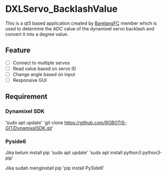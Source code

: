 # DXLServo_BacklashValue
This is a qt5 based application created by [BarelangFC](https://github.com/BarelangFC) member which is used to determine the ADC value of the dynamixel servo backlash and convert it into a degree value.

## Feature
- [ ] Connect to multiple servos
- [ ] Read value based on servo ID
- [ ] Change angle based on input
- [ ] Responsive GUI

## Requirement
### Dynamixel SDK
'sudo apt update'
'git clone https://github.com/ROBOTIS-GIT/DynamixelSDK.git'

### Pyside6
Jika belum install pip
'sudo apt update'
'sudo apt install python3 python3-pip'

Jika sudah menginstall pip
'pip install PySide6'

